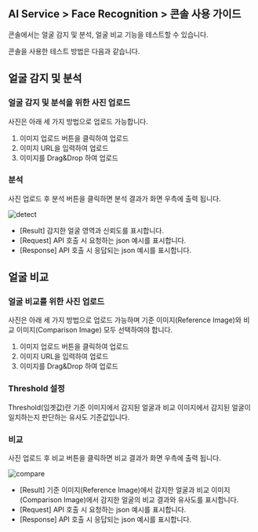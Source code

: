 ## AI Service > Face Recognition > 콘솔 사용 가이드

콘솔에서는 얼굴 감지 및 분석, 얼굴 비교 기능을 테스트할 수 있습니다.

콘솔을 사용한 테스트 방법은 다음과 같습니다.

## 얼굴 감지 및 분석

### 얼굴 감지 및 분석을 위한 사진 업로드
사진은 아래 세 가지 방법으로 업로드 가능합니다.
1. 이미지 업로드 버튼을 클릭하여 업로드
2. 이미지 URL을 입력하여 업로드
3. 이미지를 Drag&Drop 하여 업로드

### 분석
사진 업로드 후 분석 버튼을 클릭하면 분석 결과가 화면 우측에 출력 됩니다.

![detect](http://static.toastoven.net/prod_facerecognition/detect.png)

* [Result] 감지한 얼굴 영역과 신뢰도를 표시합니다.
* [Request] API 호출 시 요청하는 json 예시를 표시합니다.
* [Response] API 호출 시 응답되는 json 예시를 표시합니다.


## 얼굴 비교

### 얼굴 비교를 위한 사진 업로드
사진은 아래 세 가지 방법으로 업로드 가능하며 기준 이미지(Reference Image)와 비교 이미지(Comparison Image) 모두 선택하여야 합니다.
1. 이미지 업로드 버튼을 클릭하여 업로드
2. 이미지 URL을 입력하여 업로드
3. 이미지를 Drag&Drop 하여 업로드

### Threshold 설정
Threshold(임곗값)란 기준 이미지에서 감지된 얼굴과 비교 이미지에서 감지된 얼굴이 일치하는지 판단하는 유사도 기준값입니다.

### 비교
사진 업로드 후 비교 버튼을 클릭하면 비교 결과가 화면 우측에 출력 됩니다.

![compare](http://static.toastoven.net/prod_facerecognition/compare.png)

* [Result] 기준 이미지(Reference Image)에서 감지한 얼굴과 비교 이미지(Comparison Image)에서 감지한 얼굴의 비교 결과와 유사도를 표시합니다. 
* [Request] API 호출 시 요청하는 json 예시를 표시합니다.
* [Response] API 호출 시 응답되는 json 예시를 표시합니다.
